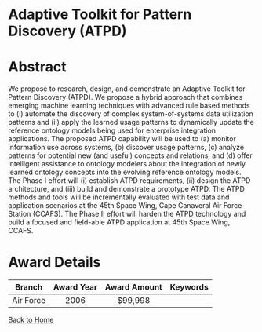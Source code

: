 
Adaptive Toolkit for Pattern Discovery (ATPD)
=============================================

# Abstract


We propose to research, design, and demonstrate an Adaptive Toolkit for Pattern Discovery (ATPD).  We propose a hybrid approach that combines emerging machine learning techniques with advanced rule based methods to (i) automate the discovery of complex system-of-systems data utilization patterns and (ii) apply the learned usage patterns to dynamically update the reference ontology models being used for enterprise integration applications.  The proposed ATPD capability will be used to (a) monitor information use across systems, (b) discover usage patterns, (c) analyze patterns for potential new (and useful) concepts and relations, and (d) offer intelligent assistance to ontology modelers about the integration of newly learned ontology concepts into the evolving reference ontology models.  The Phase I effort will (i) establish ATPD requirements, (ii) design the ATPD architecture, and (iii) build and demonstrate a prototype ATPD.  The ATPD methods and tools will be incrementally evaluated with test data and application scenarios at the 45th Space Wing, Cape Canaveral Air Force Station (CCAFS).  The Phase II effort will harden the ATPD technology and build a focused and field-able ATPD application at 45th Space Wing, CCAFS.  

# Award Details

|Branch|Award Year|Award Amount|Keywords|
| :---: | :---: | :---: | :---: |
|Air Force|2006|$99,998||
  
  


[Back to Home](https://github.com/chrischow/dod_sbir_awards#1292)